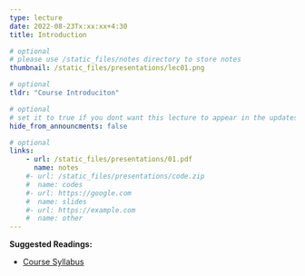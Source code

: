 ```yaml
---
type: lecture
date: 2022-08-23Tx:xx:xx+4:30
title: Introduction

# optional
# please use /static_files/notes directory to store notes
thumbnail: /static_files/presentations/lec01.png

# optional
tldr: "Course Introduciton"

# optional
# set it to true if you dont want this lecture to appear in the updates section
hide_from_announcments: false

# optional
links:
    - url: /static_files/presentations/01.pdf
      name: notes
    #- url: /static_files/presentations/code.zip
    #  name: codes
    #- url: https://google.com
    #  name: slides
    #- url: https://example.com
    #  name: other
---
```

<!-- Other additional contents using markdown -->
**Suggested Readings:**
- [Course Syllabus](https://linklab-uva.github.io/robotlearning/syllabus/)
